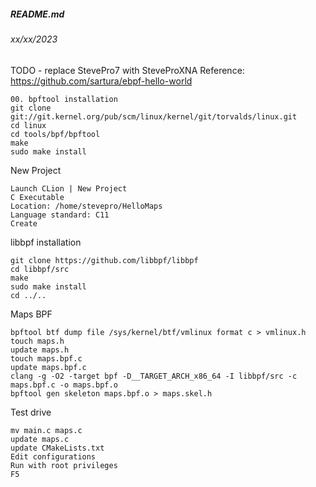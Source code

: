 ##### README.md
###### xx/xx/2023

TODO - replace StevePro7 with SteveProXNA
Reference: https://github.com/sartura/ebpf-hello-world
```
00. bpftool installation
git clone git://git.kernel.org/pub/scm/linux/kernel/git/torvalds/linux.git
cd linux
cd tools/bpf/bpftool
make
sudo make install
```
New Project
```
Launch CLion | New Project
C Executable
Location: /home/stevepro/HelloMaps
Language standard: C11
Create
```
libbpf installation
```
git clone https://github.com/libbpf/libbpf
cd libbpf/src
make
sudo make install
cd ../..
```
Maps BPF
```
bpftool btf dump file /sys/kernel/btf/vmlinux format c > vmlinux.h
touch maps.h
update maps.h
touch maps.bpf.c
update maps.bpf.c
clang -g -O2 -target bpf -D__TARGET_ARCH_x86_64 -I libbpf/src -c maps.bpf.c -o maps.bpf.o
bpftool gen skeleton maps.bpf.o > maps.skel.h
```
Test drive
```
mv main.c maps.c
update maps.c
update CMakeLists.txt
Edit configurations
Run with root privileges
F5
```
